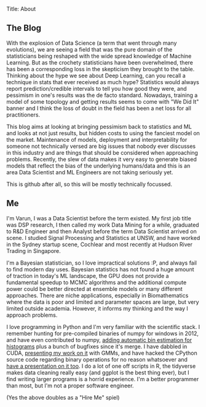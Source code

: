 Title: About 

## The Blog

With the explosion of Data Science (a term that went through many evolutions), we are seeing a field that was the pure domain of the statisticians being reshaped with the wide spread knowledge of Machine Learning. But as the crochety statisticians have been overwhelmed, there has been a corresponding loss in the skepticism they brought to the table. Thinking about the hype we see about Deep Learning, can you recall a technique in stats that ever received as much hype? Statistics would always report prediction/credible intervals to tell you how good they were, and pessimism in one's results was the de facto standard. Nowadays, training a model of some topology and getting results seems to come with "We Did It" banner and I think the loss of doubt in the field has been a net loss for all practitioners.

This blog aims at looking at bringing pessimism back to statistics and ML and looks at not just results, but hidden costs to using the fanciest model on the market. Maintenance of models, deployment and interpretability for someone not technically versed are big issues that nobody ever discusses in this industry and are things that should be considered when approaching problems. Recently, the slew of data makes it very easy to generate biased models that reflect the bias of the underlying humans/data and this is an area Data Scientist and ML Engineers are not taking seriously yet.

This is github after all, so this will be mostly technically focussed. 


## Me

I'm Varun, I was a Data Scientist before the term existed. My first job title was DSP research, I then called my work Data Mining for a while, graduated to R&D Engineer and then Analyst before the term Data Scientist arrived on scene. I studied Signal Processing and Statistics at UNSW, and have worked in the Sydney startup scene, Cochlear and most recently at Hudson River Trading in Singapore.

I'm a Bayesian statistician, so I love impractical solutions :P, and always fail to find modern day uses. Bayesian statistics has not found a huge amount of traction in today's ML landscape, the GPU does not provide a fundamental speedup to MCMC algorithms and the additional compute power could be better directed at ensemble models or many different approaches. There are niche applications, especially in Biomathematics where the data is poor and limited and parameter spaces are large, but very limited outside academia. However, it informs my thinking and the way I approach problems.

I love programming in Python and I'm very familiar with the scientific stack. I remember hunting for pre-compiled binaries of numpy for windows in 2012, and have even contributed to numpy, [adding automatic bin estimation for histograms](https://github.com/numpy/numpy/pull/6029) plus a bunch of bugfixes since it's merge. I have dabbled in CUDA, [presenting my work on it](https://github.com/nayyarv/PyCudaIntro) with GMMs, and have hacked the CPython source code regarding binary operations for no reason whatsoever and [have a presentation on it too](https://github.com/nayyarv/CpythonLookingGlass). I do a lot of one off scripts in R, the tidyverse makes data cleaning really easy (and ggplot is the best thing ever), but I find writing larger programs is a horrid experience. I'm a better programmer than most, but I'm not a proper software engineer.

(Yes the above doubles as a "Hire Me" spiel)